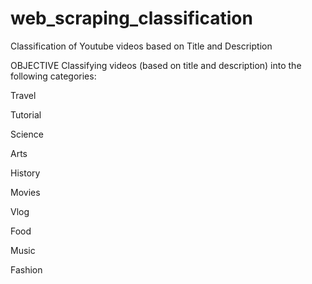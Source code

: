 # web_scraping_classification
Classification of Youtube videos based on Title and Description

OBJECTIVE
Classifying videos (based on title and description) into the following categories:

  Travel
  
  Tutorial
  
  Science
  
  Arts
  
  History
  
  Movies
  
  Vlog
  
  Food
  
  Music
  
  Fashion
